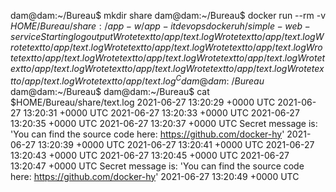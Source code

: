 dam@dam:~/Bureau$ mkdir share
dam@dam:~/Bureau$ docker run --rm -v $HOME/Bureau/share:/app -w /app -it devopsdockeruh/simple-web-service
Starting log output
Wrote text to /app/text.log
Wrote text to /app/text.log
Wrote text to /app/text.log
Wrote text to /app/text.log
Wrote text to /app/text.log
Wrote text to /app/text.log
Wrote text to /app/text.log
Wrote text to /app/text.log
Wrote text to /app/text.log
Wrote text to /app/text.log
Wrote text to /app/text.log
Wrote text to /app/text.log
Wrote text to /app/text.log
^Cdam@dam:~/Bureau$ 
dam@dam:~/Bureau$ 
dam@dam:~/Bureau$ cat $HOME/Bureau/share/text.log 
2021-06-27 13:20:29 +0000 UTC
2021-06-27 13:20:31 +0000 UTC
2021-06-27 13:20:33 +0000 UTC
2021-06-27 13:20:35 +0000 UTC
2021-06-27 13:20:37 +0000 UTC
Secret message is: 'You can find the source code here: https://github.com/docker-hy'
2021-06-27 13:20:39 +0000 UTC
2021-06-27 13:20:41 +0000 UTC
2021-06-27 13:20:43 +0000 UTC
2021-06-27 13:20:45 +0000 UTC
2021-06-27 13:20:47 +0000 UTC
Secret message is: 'You can find the source code here: https://github.com/docker-hy'
2021-06-27 13:20:49 +0000 UTC 
